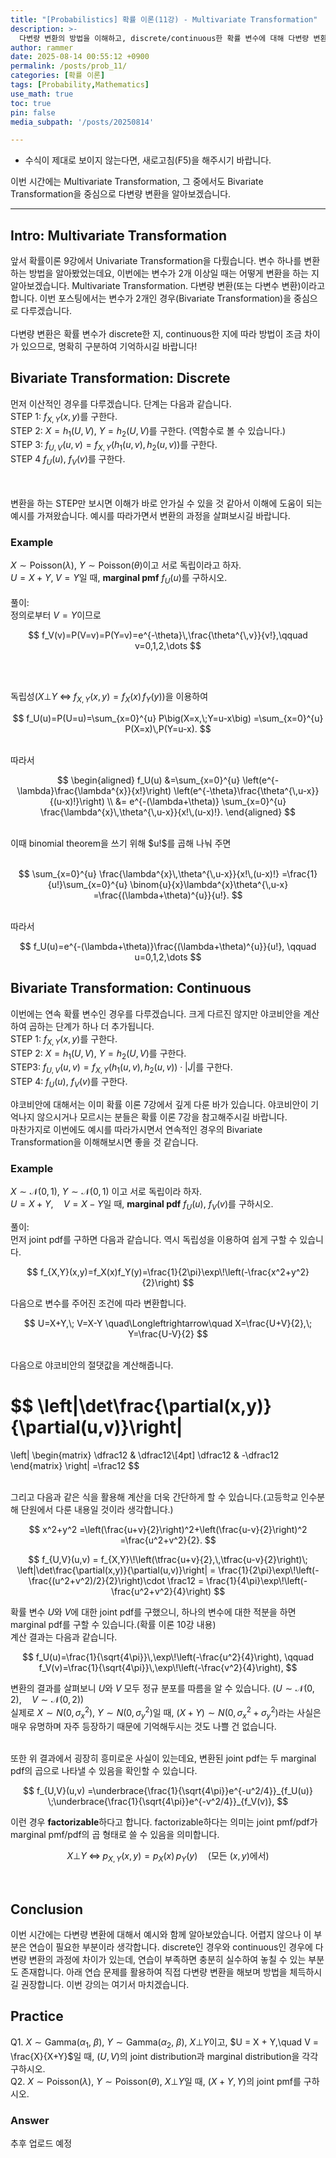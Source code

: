 ```yaml
---
title: "[Probabilistics] 확률 이론(11강) - Multivariate Transformation"
description: >-
  다변량 변환의 방법을 이해하고, discrete/continuous한 확률 변수에 대해 다변량 변환을 직접 할 수 있습니다.
author: rammer
date: 2025-08-14 00:55:12 +0900
permalink: /posts/prob_11/
categories: [확률 이론]
tags: [Probability,Mathematics]
use_math: true
toc: true
pin: false
media_subpath: '/posts/20250814'

---
```

  * 수식이 제대로 보이지 않는다면, 새로고침(F5)을 해주시기 바랍니다.  
  
  
 이번 시간에는 Multivariate Transformation, 그 중에서도 Bivariate Transformation을 중심으로 다변량 변환을 알아보겠습니다.

---

## **Intro: Multivariate Transformation**
앞서 확률이론 9강에서 Univariate Transformation을 다뤘습니다. 변수 하나를 변환하는 방법을 알아봤었는데요, 이번에는 변수가 2개 이상일 때는 어떻게 변환을 하는 지 알아보겠습니다. Multivariate Transformation. 다변량 변환(또는 다변수 변환)이라고 합니다. 이번 포스팅에서는 변수가 2개인 경우(Bivariate Transformation)을 중심으로 다루겠습니다.<br>
<br>
다변량 변환은 확률 변수가 discrete한 지, continuous한 지에 따라 방법이 조금 차이가 있으므로, 명확히 구분하여 기억하시길 바랍니다!<br>

## **Bivariate Transformation: Discrete**
먼저 이산적인 경우를 다루겠습니다. 단계는 다음과 같습니다.  
STEP 1: $f_{X,Y}(x,y)$를 구한다.  
STEP 2: $X=h_1(U,V)$, $Y=h_2(U,V)$를 구한다. (역함수로 볼 수 있습니다.)  
STEP 3: $f_{U,V}(u,v)=f_{X,Y}(h_1(u,v),h_2(u,v))$를 구한다.  
STEP 4 $f_U(u)$, $f_V(v)$를 구한다.  
<br>
  
<br>
변환을 하는 STEP만 보시면 이해가 바로 안가실 수 있을 것 같아서 이해에 도움이 되는 예시를 가져왔습니다. 예시를 따라가면서 변환의 과정을 살펴보시길 바랍니다.<br>

### Example
$X \sim \mathrm{Poisson}(\lambda)$, $Y \sim \mathrm{Poisson}(\theta)$이고 서로 독립이라고 하자.  
$U = X + Y,\; V = Y$일 때, **marginal pmf** $f_U(u)$를 구하시오.  
<br>
풀이:<br>
정의로부터 $V=Y$이므로

$$
f_V(v)=P(V=v)=P(Y=v)=e^{-\theta}\,\frac{\theta^{\,v}}{v!},\qquad v=0,1,2,\dots
$$

<br><br>

독립성$(X \bot Y \;\Longleftrightarrow\; f_{X,Y}(x,y) = f_X(x)\,f_Y(y))$을 이용하여

$$
f_U(u)=P(U=u)=\sum_{x=0}^{u} P\big(X=x,\;Y=u-x\big)
=\sum_{x=0}^{u} P(X=x)\,P(Y=u-x).
$$

<br>
따라서
<br>

$$
\begin{aligned}
f_U(u)
&=\sum_{x=0}^{u} \left(e^{-\lambda}\frac{\lambda^{x}}{x!}\right)
\left(e^{-\theta}\frac{\theta^{\,u-x}}{(u-x)!}\right) \\
&= e^{-(\lambda+\theta)}
\sum_{x=0}^{u} \frac{\lambda^{x}\,\theta^{\,u-x}}{x!\,(u-x)!}.
\end{aligned}
$$

<br>
이때 binomial theorem을 쓰기 위해 $u!$를 곱해 나눠 주면<br>
<br>

$$
\sum_{x=0}^{u} \frac{\lambda^{x}\,\theta^{\,u-x}}{x!\,(u-x)!}
=\frac{1}{u!}\sum_{x=0}^{u} \binom{u}{x}\lambda^{x}\theta^{\,u-x}
=\frac{(\lambda+\theta)^{u}}{u!}.
$$

<br>
따라서
<br>

$$
f_U(u)=e^{-(\lambda+\theta)}\frac{(\lambda+\theta)^{u}}{u!},
\qquad u=0,1,2,\dots
$$

## **Bivariate Transformation: Continuous**
이번에는 연속 확률 변수인 경우를 다루겠습니다. 크게 다르진 않지만 야코비안을 계산하여 곱하는 단계가 하나 더 추가됩니다.<br>
STEP 1:  $f_{X,Y}(x,y)$를 구한다.  
STEP 2: $X=h_1(U,V)$, $Y=h_2(U,V)$를 구한다.  
STEP3: $f_{U,V}(u,v)=f_{X,Y}(h_1(u,v),h_2(u,v))\cdot |J|$를 구한다.  
STEP 4: $f_U(u)$, $f_V(v)$를 구한다.  
  

야코비안에 대해서는 이미 확률 이론 7강에서 깊게 다룬 바가 있습니다. 야코비안이 기억나지 않으시거나 모르시는 분들은 확률 이론 7강을 참고해주시길 바랍니다.<br>
마찬가지로 이번에도 예시를 따라가시면서 연속적인 경우의 Bivariate Transformation을 이해해보시면 좋을 것 같습니다.  

### Example
$X \sim \mathcal{N}(0,1)$, $Y \sim \mathcal{N}(0,1)$ 이고 서로 독립이라 하자.  
$U = X + Y, \quad V = X - Y$일 때, **marginal pdf** $f_U(u)$, $f_V(v)$를 구하시오.  
  
풀이:  
먼저 joint pdf를 구하면 다음과 같습니다. 역시 독립성을 이용하여 쉽게 구할 수 있습니다.<br>

$$
f_{X,Y}(x,y)=f_X(x)f_Y(y)=\frac{1}{2\pi}\exp\!\left(-\frac{x^2+y^2}{2}\right)
$$

다음으로 변수를 주어진 조건에 따라 변환합니다.<br>

$$
U=X+Y,\; V=X-Y 
\quad\Longleftrightarrow\quad
X=\frac{U+V}{2},\; Y=\frac{U-V}{2}
$$

<br>
다음으로 야코비안의 절댓값을 계산해줍니다.<br>

$$
\left|\det\frac{\partial(x,y)}{\partial(u,v)}\right|
=
\left|
\begin{matrix}
\dfrac12 & \dfrac12\\[4pt]
\dfrac12 & -\dfrac12
\end{matrix}
\right|
=\frac12
$$

<br>
그리고 다음과 같은 식을 활용해 계산을 더욱 간단하게 할 수 있습니다.(고등학교 인수분해 단원에서 다룬 내용일 것이라 생각합니다.)<br>

$$
x^2+y^2
=\left(\frac{u+v}{2}\right)^2+\left(\frac{u-v}{2}\right)^2
=\frac{u^2+v^2}{2}.
$$

$$
f_{U,V}(u,v)
= f_{X,Y}\!\left(\tfrac{u+v}{2},\,\tfrac{u-v}{2}\right)\;
\left|\det\frac{\partial(x,y)}{\partial(u,v)}\right|
= \frac{1}{2\pi}\exp\!\left(-\frac{(u^2+v^2)/2}{2}\right)\cdot \frac12
= \frac{1}{4\pi}\exp\!\left(-\frac{u^2+v^2}{4}\right)
$$

확률 변수 $U$와 $V$에 대한 joint pdf를 구했으니, 하나의 변수에 대한 적분을 하면 marginal pdf를 구할 수 있습니다.(확률 이론 10강 내용)<br>
계산 결과는 다음과 같습니다.

$$
f_U(u)=\frac{1}{\sqrt{4\pi}}\,\exp\!\left(-\frac{u^2}{4}\right),
\qquad
f_V(v)=\frac{1}{\sqrt{4\pi}}\,\exp\!\left(-\frac{v^2}{4}\right),
$$

변환의 결과를 살펴보니 $U$와 $V$ 모두 정규 분포를 따름을 알 수 있습니다. $(U \sim \mathcal{N}(0,2),\quad V \sim \mathcal{N}(0,2))$<br>
실제로 $X \sim N(0,\sigma^{2}_x)$, $Y \sim N(0,\sigma^{2}_y)$일 때, $(X+Y) \sim N(0,\sigma^{2}_x+\sigma^{2}_y)$라는 사실은 매우 유명하며 자주 등장하기 때문에 기억해두시는 것도 나쁠 건 없습니다.<br>

<br>또한 위 결과에서 굉장히 흥미로운 사실이 있는데요, 변환된 joint pdf는 두 marginal pdf의 곱으로 나타낼 수 있음을 확인할 수 있습니다.<br>

$$
f_{U,V}(u,v)
=\underbrace{\frac{1}{\sqrt{4\pi}}e^{-u^2/4}}_{f_U(u)}
\;\underbrace{\frac{1}{\sqrt{4\pi}}e^{-v^2/4}}_{f_V(v)},
$$

이런 경우 **factorizable**하다고 합니다. factorizable하다는 의미는 joint pmf/pdf가 marginal pmf/pdf의 곱 형태로 쓸 수 있음을 의미합니다.
<br> 

$$
X \bot Y \;\Longleftrightarrow\; p_{X,Y}(x,y)=p_X(x)\,p_Y(y)\quad\text{(모든 }(x,y)\text{에서)}
$$

<br>

## **Conclusion**
이번 시간에는 다변량 변환에 대해서 예시와 함께 알아보았습니다. 어렵지 않으나 이 부분은 연습이 필요한 부분이라 생각합니다. discrete인 경우와 continuous인 경우에 다변량 변환의 과정에 차이가 있는데, 연습이 부족하면 충분히 실수하여 놓칠 수 있는 부분도 존재합니다. 아래 연습 문제를 활용하여 직접 다변량 변환을 해보며 방법을 체득하시길 권장합니다. 이번 강의는 여기서 마치겠습니다.

## **Practice** 
Q1. $X \sim \mathrm{Gamma}(\alpha_1,\ \beta)$, $Y \sim \mathrm{Gamma}(\alpha_2,\ \beta)$, $X \bot Y$이고, $U = X + Y,\quad V = \frac{X}{X+Y}$일 때, $(U,V)$의 joint distribution과 marginal distribution을 각각 구하시오.<br>
Q2. $X \sim \mathrm{Poisson}(\lambda)$, $Y \sim \mathrm{Poisson}(\theta)$, $X \bot Y$일 때, $(X+Y,Y)$의 joint pmf를 구하시오.

### Answer 
추후 업로드 예정







